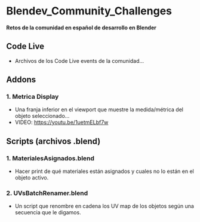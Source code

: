# Blendev_Community_Challenges
**Retos de la comunidad en español de desarrollo en Blender**

## Code Live
- Archivos de los Code Live events de la comunidad...

## Addons

### 1. Metrica Display
- Una franja inferior en el viewport que muestre la medida/métrica del objeto seleccionado...
- VIDEO: https://youtu.be/1uetmELbf7w


## Scripts (archivos .blend)

### 1. MaterialesAsignados.blend
- Hacer print de qué materiales están asignados y cuales no lo están en el objeto activo.

### 2. UVsBatchRenamer.blend
- Un script que renombre en cadena los UV map de los objetos según una secuencia que le digamos.
